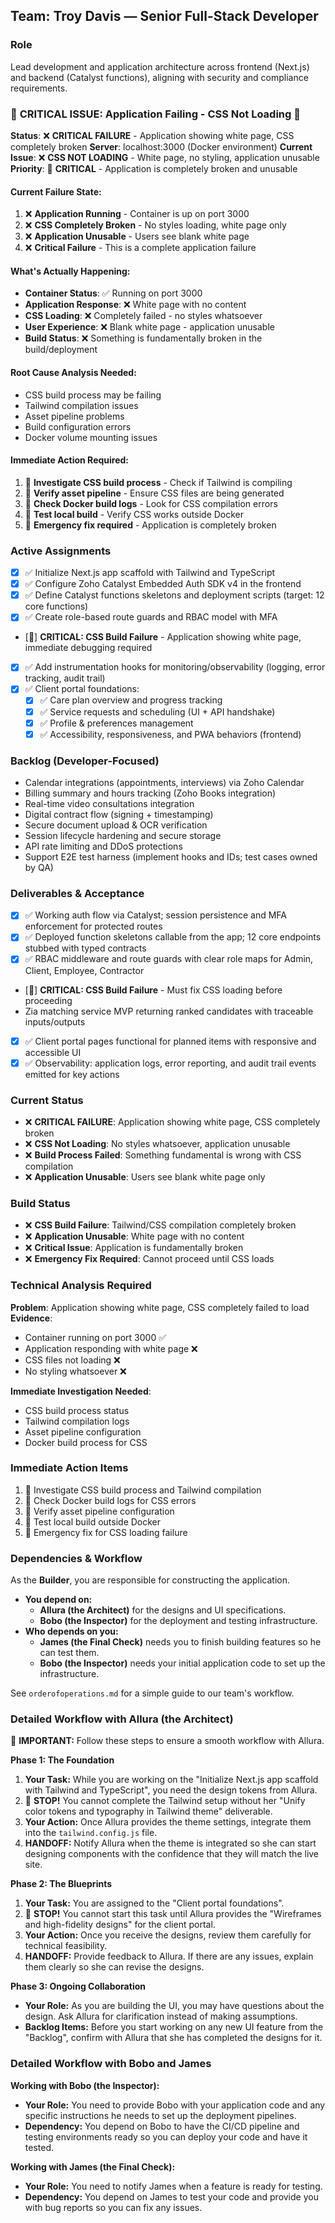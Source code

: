 ## Team: Troy Davis — Senior Full-Stack Developer

### Role
Lead development and application architecture across frontend (Next.js) and backend (Catalyst functions), aligning with security and compliance requirements.

### 🚨 **CRITICAL ISSUE: Application Failing - CSS Not Loading** 🔴
**Status**: ❌ **CRITICAL FAILURE** - Application showing white page, CSS completely broken
**Server**: localhost:3000 (Docker environment)
**Current Issue**: ❌ **CSS NOT LOADING** - White page, no styling, application unusable
**Priority**: 🔴 **CRITICAL** - Application is completely broken and unusable

#### Current Failure State:
1. ❌ **Application Running** - Container is up on port 3000
2. ❌ **CSS Completely Broken** - No styles loading, white page only
3. ❌ **Application Unusable** - Users see blank white page
4. ❌ **Critical Failure** - This is a complete application failure

#### What's Actually Happening:
- **Container Status**: ✅ Running on port 3000
- **Application Response**: ❌ White page with no content
- **CSS Loading**: ❌ Completely failed - no styles whatsoever
- **User Experience**: ❌ Blank white page - application unusable
- **Build Status**: ❌ Something is fundamentally broken in the build/deployment

#### Root Cause Analysis Needed:
- CSS build process may be failing
- Tailwind compilation issues
- Asset pipeline problems
- Build configuration errors
- Docker volume mounting issues

#### Immediate Action Required:
1. 🔴 **Investigate CSS build process** - Check if Tailwind is compiling
2. 🔴 **Verify asset pipeline** - Ensure CSS files are being generated
3. 🔴 **Check Docker build logs** - Look for CSS compilation errors
4. 🔴 **Test local build** - Verify CSS works outside Docker
5. 🔴 **Emergency fix required** - Application is completely broken

### Active Assignments
- [x] ✅ Initialize Next.js app scaffold with Tailwind and TypeScript
- [x] ✅ Configure Zoho Catalyst Embedded Auth SDK v4 in the frontend
- [x] ✅ Define Catalyst functions skeletons and deployment scripts (target: 12 core functions)
- [x] ✅ Create role-based route guards and RBAC model with MFA
- [🚨] **CRITICAL: CSS Build Failure** - Application showing white page, immediate debugging required
- [x] ✅ Add instrumentation hooks for monitoring/observability (logging, error tracking, audit trail)
- [x] ✅ Client portal foundations:
  - [x] ✅ Care plan overview and progress tracking
  - [x] ✅ Service requests and scheduling (UI + API handshake)
  - [x] ✅ Profile & preferences management
  - [x] ✅ Accessibility, responsiveness, and PWA behaviors (frontend)

### Backlog (Developer-Focused)
- Calendar integrations (appointments, interviews) via Zoho Calendar
- Billing summary and hours tracking (Zoho Books integration)
- Real-time video consultations integration
- Digital contract flow (signing + timestamping)
- Secure document upload & OCR verification
- Session lifecycle hardening and secure storage
- API rate limiting and DDoS protections
- Support E2E test harness (implement hooks and IDs; test cases owned by QA)

### Deliverables & Acceptance
- [x] ✅ Working auth flow via Catalyst; session persistence and MFA enforcement for protected routes
- [x] ✅ Deployed function skeletons callable from the app; 12 core endpoints stubbed with typed contracts
- [x] ✅ RBAC middleware and route guards with clear role maps for Admin, Client, Employee, Contractor
- [🚨] **CRITICAL: CSS Build Failure** - Must fix CSS loading before proceeding
- Zia matching service MVP returning ranked candidates with traceable inputs/outputs
- [x] ✅ Client portal pages functional for planned items with responsive and accessible UI
- [x] ✅ Observability: application logs, error reporting, and audit trail events emitted for key actions

### Current Status
- ❌ **CRITICAL FAILURE**: Application showing white page, CSS completely broken
- ❌ **CSS Not Loading**: No styles whatsoever, application unusable
- ❌ **Build Process Failed**: Something fundamental is wrong with CSS compilation
- ❌ **Application Unusable**: Users see blank white page only

### Build Status
- ❌ **CSS Build Failure**: Tailwind/CSS compilation completely broken
- ❌ **Application Unusable**: White page with no content
- ❌ **Critical Issue**: Application is fundamentally broken
- ❌ **Emergency Fix Required**: Cannot proceed until CSS loads

### Technical Analysis Required
**Problem**: Application showing white page, CSS completely failed to load
**Evidence**: 
- Container running on port 3000 ✅
- Application responding with white page ❌
- CSS files not loading ❌
- No styling whatsoever ❌

**Immediate Investigation Needed**: 
- CSS build process status
- Tailwind compilation logs
- Asset pipeline configuration
- Docker build process for CSS

### Immediate Action Items
1. 🔴 Investigate CSS build process and Tailwind compilation
2. 🔴 Check Docker build logs for CSS errors
3. 🔴 Verify asset pipeline configuration
4. 🔴 Test local build outside Docker
5. 🔴 Emergency fix for CSS loading failure

### Dependencies & Workflow

As the **Builder**, you are responsible for constructing the application.

*   **You depend on:**
    *   **Allura (the Architect)** for the designs and UI specifications.
    *   **Bobo (the Inspector)** for the deployment and testing infrastructure.
*   **Who depends on you:**
    *   **James (the Final Check)** needs you to finish building features so he can test them.
    *   **Bobo (the Inspector)** needs your initial application code to set up the infrastructure.

See `orderofoperations.md` for a simple guide to our team's workflow.

### Detailed Workflow with Allura (the Architect)

🔴 **IMPORTANT:** Follow these steps to ensure a smooth workflow with Allura.

**Phase 1: The Foundation**

1.  **Your Task:** While you are working on the "Initialize Next.js app scaffold with Tailwind and TypeScript", you need the design tokens from Allura.
2.  🔴 **STOP!** You cannot complete the Tailwind setup without her "Unify color tokens and typography in Tailwind theme" deliverable.
3.  **Your Action:** Once Allura provides the theme settings, integrate them into the `tailwind.config.js` file.
4.  **HANDOFF:** Notify Allura when the theme is integrated so she can start designing components with the confidence that they will match the live site.

**Phase 2: The Blueprints**

1.  **Your Task:** You are assigned to the "Client portal foundations".
2.  🔴 **STOP!** You cannot start this task until Allura provides the "Wireframes and high-fidelity designs" for the client portal.
3.  **Your Action:** Once you receive the designs, review them carefully for technical feasibility.
4.  **HANDOFF:** Provide feedback to Allura. If there are any issues, explain them clearly so she can revise the designs.

**Phase 3: Ongoing Collaboration**

*   **Your Role:** As you are building the UI, you may have questions about the design. Ask Allura for clarification instead of making assumptions.
*   **Backlog Items:** Before you start working on any new UI feature from the "Backlog", confirm with Allura that she has completed the designs for it.

### Detailed Workflow with Bobo and James

**Working with Bobo (the Inspector):**

*   **Your Role:** You need to provide Bobo with your application code and any specific instructions he needs to set up the deployment pipelines.
*   **Dependency:** You depend on Bobo to have the CI/CD pipeline and testing environments ready so you can deploy your code and have it tested.

**Working with James (the Final Check):**

*   **Your Role:** You need to notify James when a feature is ready for testing.
*   **Dependency:** You depend on James to test your code and provide you with bug reports so you can fix any issues.


